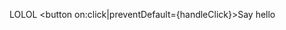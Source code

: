 <script>
    import { db } from '../utilities/firebase'
    import { doc, getDoc } from "firebase/firestore"
    import Login from '../components/Login.svelte'
    import CreateAccount from '../components/CreateAccount.svelte'
    import { getFunctions, httpsCallable } from "firebase/functions";


 
    const test = async () => {
        const docRef = doc(db, "admin", "2022-2023")
        const docSnap = await getDoc(docRef)
        let info
        if (docSnap.exists()) {
            info = docSnap.data()
        }
        console.log(info)
    }

    test()

    const functions = getFunctions()
    const sayHello = httpsCallable(functions, 'sayHello')

    const handleClick = () => {
        console.log("clicked")
        sayHello({name: 'Jules'}).then(result => {
            console.log(result.data)
        })
        
    }

    


</script>

LOLOL
<button on:click|preventDefault={handleClick}>Say hello</button>

<!-- <Login /> -->
